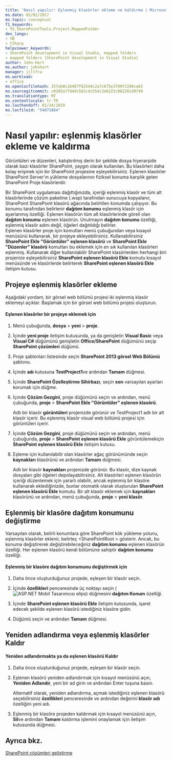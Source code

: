```yaml
---
title: 'Nasıl yapılır: Eşlenmiş klasörler ekleme ve kaldırma | Microsoft Docs'
ms.date: 02/02/2017
ms.topic: conceptual
f1_keywords:
- VS.SharePointTools.Project.MappedFolder
dev_langs:
- VB
- CSharp
helpviewer_keywords:
- SharePoint development in Visual Studio, mapped folders
- mapped folders [SharePoint development in Visual Studio]
author: John-Hart
ms.author: johnhart
manager: jillfra
ms.workload:
- office
ms.openlocfilehash: 357eb8c16487f625d4c2a7c675e3709f2190ca03
ms.sourcegitcommit: c0202a77d4dc562cdc55dc2e6223c062281d9749
ms.translationtype: MT
ms.contentlocale: tr-TR
ms.lasthandoff: 01/24/2019
ms.locfileid: "54871864"
---
```

# <a name="how-to-add-and-remove-mapped-folders"></a>Nasıl yapılır: eşlenmiş klasörler ekleme ve kaldırma
  Görüntüleri ve düzenleri, katıştırılmış derin bir şekilde dosya hiyerarşide olarak bazı klasörler SharePoint, yaygın olarak kullanılan. Bu klasörleri daha kolay erişmek için bir SharePoint projesine eşleyebilirsiniz. Eşlenen klasörler SharePoint Server'ın yükleme dosyalarının fiziksel konuma karşılık gelen SharePoint Proje klasörlerdir.  
  
 Bir SharePoint uygulaması dağıttığınızda, içeriği eşlenmiş klasör ve tüm alt klasörlerinde çözüm paketine (.wsp) tarafından sunucuya kopyalanır, SharePoint SharePoint klasörü ağacında belirtilen konumda çalışıyor. Bu konumu tarafından belirlenir **dağıtım konumu** eşlenmiş klasör için ayarlanmış özelliği. Eşlenen klasörün tüm alt klasörlerinde göreli olan **dağıtım konumu** eşlenen klasörün. Unutmayın **dağıtım konumu** özelliği, eşlenmiş klasör adını değil, öğeleri dağıtıldığı belirler.  
 Eşlenen klasörler proje için komutları menü çubuğundan veya kısayol menüsünü kullanarak, bir projeye ekleyebilirsiniz. Kullanabilirsiniz **SharePoint Ekle "Görüntüler" eşlenen klasörü** ve **SharePoint Ekle "Düzenler" klasörü** komutları bu eklemek için en sık kullanılan klasörleri eşlenmiş. Kullanarak diğer kullanılabilir SharePoint klasörlerden herhangi biri projenize eşleyebilirsiniz **SharePoint eşlenen klasörü Ekle** komutu kısayol menüsünde ve klasörlerde belirterek **SharePoint eşlenen klasörü Ekle** iletişim kutusu.  
  
## <a name="add-mapped-folders-to-a-project"></a>Projeye eşlenmiş klasörler ekleme  
 Aşağıdaki yordam, bir görsel web bölümü projesi iki eşlenmiş klasör eklemeyi açıklar. Başlamak için bir görsel web bölümü projesi oluşturun.  
  
#### <a name="to-add-mapped-folders-to-a-project"></a>Eşlenen klasörler bir projeye eklemek için  
  
1.  Menü çubuğunda, **dosya** > **yeni** > **proje**.  
  
2.  İçinde **yeni proje** iletişim kutusunda, ya da genişletin **Visual Basic** veya **Visual C#**  düğümünü genişletin **Office/SharePoint** düğümünü seçip **SharePoint çözümleri** düğümü.  
  
3.  Proje şablonları listesinde seçin **SharePoint 2013 görsel Web Bölümü** şablonu.  
  
4.  İçinde **adı** kutusuna **TestProject1**ve ardından **Tamam** düğmesi.  
  
5.  İçinde **SharePoint Özelleştirme Sihirbazı**, seçin **son** varsayılan ayarları korumak için düğme.  
  
6.  İçinde **Çözüm Gezgini**, proje düğümünü seçin ve ardından, menü çubuğunda, **proje** > **SharePoint Ekle "Görüntüler" eşlenen klasörü**.  
  
     Adlı bir klasör **görüntüleri** projenizde görünür ve TestProject1 adlı bir alt klasör içerir. Bu eşlenmiş klasör visual web bölümü projesi için görüntüleri içerir.  
  
7.  İçinde **Çözüm Gezgini**, proje düğümünü seçin ve ardından, menü çubuğunda, **proje** > **SharePoint eşlenen klasörü Ekle** görüntülemekiçin **SharePoint eşlenen klasörü Ekle** iletişim kutusu.  
  
8.  Eşleme için kullanılabilir olan klasörler ağaç görünümünde seçin **kaynakları** klasörünü ve ardından **Tamam** düğmesi.  
  
     Adlı bir klasör **kaynakları** projenizde görünür. Bu klasör, dize kaynak dosyaları gibi öğeleri depolayabilirsiniz. Alt klasörleri eşlenen klasörün içeriği düzenlemek için yararlı olabilir, ancak eşlenmiş bir klasöre kullanarak eklediğinizde, bunlar otomatik olarak oluşturulan **SharePoint eşlenen klasörü Ekle** komutu. Bir alt klasör eklemek için **kaynakları** klasörünü ve ardından, menü çubuğunda, **proje** > **yeni klasör**.  
  
## <a name="change-the-deployment-location-of-a-mapped-folder"></a>Eşlenmiş bir klasöre dağıtım konumunu değiştirme  
 Varsayılan olarak, belirli konumlara göre SharePoint kök yükleme yolunu, eşlenmiş klasörler eklenir, belirteç \<SharePointRoot > gösterir. Ancak, bu konuma değiştirerek değiştirebileceğiniz **dağıtım konumu** eşlenen klasörün özelliği. Her eşlenen klasörü kendi bölümüne sahiptir **dağıtım konumu** özelliği.  
  
#### <a name="to-change-the-deployment-location-of-a-mapped-folder"></a>Eşlenmiş bir klasöre dağıtım konumunu değiştirmek için  
  
1.  Daha önce oluşturduğunuz projede, eşleşen bir klasör seçin.  
  
2.  İçinde **özellikleri** penceresinde üç noktayı seçin (![ASP.NET Mobil Tasarımcısı elips](../sharepoint/media/mwellipsis.gif "ASP.NET Mobil Tasarımcısı elips")) düğmesini **dağıtım Konum** özelliği.  
  
3.  İçinde **SharePoint eşlenen klasörü Ekle** iletişim kutusunda, işaret edecek şekilde eşlenen klasörü istediğiniz klasöre gidin.  
  
4.  Düğümü seçin ve ardından **Tamam** düğmesi.  
  
## <a name="rename-or-remove-mapped-folders"></a>Yeniden adlandırma veya eşlenmiş klasörler Kaldır  
  
#### <a name="to-rename-or-remove-a-mapped-folder"></a>Yeniden adlandırmakta ya da eşlenen klasörü Kaldır  
  
1.  Daha önce oluşturduğunuz projede, eşleşen bir klasör seçin.  
  
2.  Eşlenen klasörü yeniden adlandırmak için kısayol menüsünü açın, **Yeniden Adlandır**, yeni bir ad girin ve ardından Enter tuşuna basın.  
  
     Alternatif olarak, yeniden adlandırma, açmak istediğiniz eşlenen klasörü seçebilirsiniz **özellikleri** penceresinde ve ardından değerini **klasör adı** özelliğini yeni adı.  
  
3.  Eşlenmiş bir klasöre projeden kaldırmak için kısayol menüsünü açın, **Sil**ve ardından **Tamam** kaldırma işlemini onaylamak için iletişim kutusunda düğmesi.  
  
## <a name="see-also"></a>Ayrıca bkz.
 [SharePoint çözümleri geliştirme](../sharepoint/developing-sharepoint-solutions.md)  
